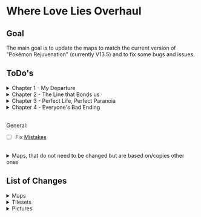 # Where Love Lies Overhaul

## Goal
The main goal is to update the maps to match the current version of "Pokémon Rejuvenation" (currently V13.5) and to fix some bugs and issues.

## ToDo's
<details>
  <summary>Chapter 1 - My Departure</summary>

- [x] `Map2 - Gearen City`
  - [x] Recolor Marble Mansion
- [x] `Map4 - Mysterious Mansion`
  - [x] Rebase on `Map250 - Marble Mansion`
  - [x] *V13.5* Replace Family Picture
- [x] `Map5 - Hidden Ritual`
  - [x] Rebase on `Map262 - Hidden Ritual`
- [x] `Map8 - ???`
  - [x] Rebase on `Map200 - Cliffside Grave`
- [x] `Map9 - ??? (Cutscene)`
  - [x] Rebase on `Map200 - Cliffside Grave`
</details>

<details>
  <summary>Chapter 2 - The Line that Bonds us</summary>

- [ ] *`Map12 - Uncharted Forest`*
  - [ ] More shades of trees (to match `Route 2`)
- [x] `Map14 - Uncharted Field`
  - [x] Rebase on `Map199 - Route 2`
  - [x] Add `Gemstream Mine` area
- [x] `Map15 - Destroyed Village`
  - [x] *V13.5* Rebase on `Map432 - River's End`
- [x] `Map16 - Uncharted Woods`
  - [x] Rebase on `Map67 - Route 3`
- [x] `Map17 - Hidden Forest`
  - [x] Rebase on `Map423 - Sheridan Village`
  - [x] Changed dialog for building design
- [x] `Map18 - Uncharted Cave`
  - [x] *V13.5* Rebase (again) on `Map119 - Carotos Mountain`
- [x] `Map21 - Uncharted Woods`
  - [x] Rebase on `Map71 - Route 3`
- [x] `Map22 - Uncharted Woods`
  - [x] Rebase on `Map69 - Route 3`
- [x] `Map23 - Thief's Stronghold`
  - [x] Rebase on `Map82 - Goldenleaf Town`
- [x] `Map24 - Forest Cliff`
  - [x] Rebase on `Map424 - Sheridan Arena`
- [x] `Map26 - Sheridan Village`
  - [x] Rebase on `Map423 - Sheridan Village`
  - [x] Change dialog for new spring entrance
- [x] `Map27 - Taelia's House`
  - [x] Rebase on `Map425 - Sheridan Village`
- [x] `Map28 - Forest Cliff`
  - [x] Rebase on `Map424 - Sheridan Arena`
- [ ] `Map29 - Sheridan Village`
  - [ ] Rebase on `Map423 - Sheridan Village`
- [ ] `Map30 - Sheridan Village`
  - [ ] Rebase on `Map423 - Sheridan Village`
- [ ] `Map31 - Sheridan Village`
  - [ ] Rebase on `Map423 - Sheridan Village`
- [ ] `Map32 - Spring of Purification`
  - [ ] Rebase on `Map206 - Spring of Purification`
- [x] `Map33 - Wedding Cutscene`
  - [x] Rebase on `Map424 - Sheridan Arena`
</details>

<details>
  <summary>Chapter 3 - Perfect Life, Perfect Paranoia</summary>

- [ ] `Map36 - Sensei's House`
  - [ ] Rebase on `Map7 - Sensei's House` (WIP)
- [ ] `Map38 - Sheridan Village`
  - [ ] Rebase on `Map423 - Sheridan Village`
- [ ] `Map39 - Sheridan Arena`
  - [ ] Rebase on `Map424 - Sheridan Arena`
- [ ] `Map40 - Sheridan Village`
  - [ ] Rebase on `Map425 - Sheridan Village`
- [x] `Map41 - Sensei's Garden`
  - [x] Rebase on `Map426 - Sensei's Garden`
- [ ] `Map42 - Amethyst Tunnels`
  - [ ] Rebase on `Map184 - Amethyst Cave`
- [ ] `Map43 - Amethyst Tunnels`
  - [ ] Rebase Upper on `Map161 - Amethyst Cave` & Lower on `Map159 - Amethyst Cave`
- [ ] `Map44 - Amethyst Tunnels`
  - [ ] Rebase on `Map4 - Amethyst Cave`
- [ ] `Map44 - Amethyst Tunnels`
  - [ ] Rebase on `Map4 - Amethyst Cave`
- [ ] `Map49 - ???`
  - [ ] Rebase on `Map488 - Amethyst Grotto`
- [ ] `Map50 - Sensei's House`
  - [ ] Rebase on `Map7 - Sensei's House`
- [ ] `Map51 - Sheridan Village`
  - [ ] Rebase on `Map423 - Sheridan Village`
- [ ] `Map52 - FIGHT AREA`
  - [ ] Rebase on `Map7 - Sensei's House`
- [ ] `Map53 - Sheridan Arena`
  - [ ] Rebase on `Map424 - Sheridan Arena`
- [ ] `Map54 - Sheridan Arena`
  - [ ] Rebase on `Map424 - Sheridan Arena`
- [x] `Map55 - Gearen City`
  - [x] Recolor Marble Mansion
- [x] `Map56 - Route 2`
  - [x] Rebase on `Map199 - Route 2`
  - [x] Add `Gemstream Mine` area
- [ ] `Map57 - Wispy Tower`
  - [ ] Rebase on `Map102 - Wispy Tower` (Recolor some trees)
- [ ] `Map63 - Spring of Purification`
  - [ ] Rebase on `Map206 - Spring of Purification`
</details>

<details>
  <summary>Chapter 4 - Everyone's Bad Ending</summary>

- [x] `Map67 - Sheridan Arena`
  - [x] Rebase on `Map424 - Sheridan Arena`
- [ ] `Map68 - Sensei's House`
  - [ ] Rebase on `Map7 - Sensei's House`
- [ ] `Map69 - Sensei's Garden`
  - [ ] Rebase on `Map426 - Sensei's Garden`
- [x] `Map70 - Sheridan Arena`
  - [x] Rebase on `Map424 - Sheridan Arena`
- [ ] `Map71 - Sheridan Village`
  - [ ] Rebase on `Map423 - Sheridan Village`
- [ ] `Map72 - Sheridan Village`
  - [ ] Rebase on `Map425 - Sheridan Village`
- [ ] `Map73 - Help Plaza`
  - [ ] Rebase on `Map15 - Help Plaza`
- [ ] `Map75 - Sensei's House`
  - [ ] Rebase on `Map7 - Sensei's House`
- [ ] `Map83 - ???`
  - [ ] Rebase on `Map34 - Xen Lounge` (Remove middle stripe)
- [ ] `Map89 - Sheridan Village`
  - [ ] Rebase on `Map423 - Sheridan Village`
- [ ] `Map90 - Sheridan Village`
  - [ ] Rebase on `Map423 - Sheridan Village`
- [x] `Map91 - Sheridan Arena`
  - [x] Rebase on `Map424 - Sheridan Arena`
- [ ] `Map92 - Rose Theatre`
  - [x] Rebase on `Map315 - Rose Theatre`
  - [ ] *V13.5* Retexture
- [ ] `Map93 - My Memory`
  - [ ] Rebase on `Map7 - Sensei's House`
- [ ] `Map94 - Uncharted Field`
  - [ ] Rebase on `Map199 - Route 2`
</details>
<br>

General: 
- [ ] Fix [Mistakes](Mistakes.md)
<br>

<details>
  <summary>Maps, that do not need to be changed but are based on/copies other ones</summary>

| WLL Map                  | Rejuv Map                 |
|--------------------------|---------------------------|
| Map64 - Carotos Pinnacle | Map592 - Carotos Pinnacle |
| Map74 - Inner Workings   | Map593 - Inner Workings   |
| Map84 - Inner Workings   | Map593 - Inner Workings   |
| Map85 - Carotos Pinnacle | Map592 - Carotos Pinnacle |
| Map88 - Carotos Pinnacle | Map592 - Carotos Pinnacle |
</details>

## List of Changes
<details>
  <summary>Maps</summary>

- **Map002 - Gearen City (Outside)**
  - Changed connections to `"Mysterious Mansion"`
  - Added NPC sprite for hidden NPC
  - Removed hidden shop
- **Map004 - Mysterious Mansion**
  - Updated to match `"Map250" (Marble Mansion)` from Rejuvenation
- **Map005 - Hidden Ritual**
  - Updated to match `"Map262" (Hidden Ritual)` from Rejuvenation
- **Map008 - ??? (Cliffside Grave)**
  - Updated to match `"Map200" (Cliffside Grave)` from Rejuvenation
- **Map009 - ??? (Cliffside Grave - Cutscene)**
  - Updated to match `"Map200" (Cliffside Grave)` from Rejuvenation
- **Map014 - Uncharted Field**
  - Updated to match `"Map199" (Route 2)` from Rejuvenation
  - Updated move routes of event `(58|29)` for different space (UNTESTED)
  - Adds some pink trees & grass around the big one
  - Replaced tree with younger version
  - Adds transition events `(57|7)` & `(58|7)` to `"Map015" (Destroyed Village)`
- **Map015 - Destroyed Village**
  - Updated to match `"Map432" (River's End)` from Rejuvenation
  - Updated "Transfer Player" commands
- **Map016 - Uncharted Woods (Route 3 Upper)**
  - Updated to match `"Map067" (Route 3)` from Rejuvenation
   - Edited events `(45|6)` & `(45|7)` for correct connection to the new `Hidden Forest` & `Sheridan Village`
- **Map017 - Hidden Forest**
  - Updated to match `"Map423 (Sheridan Village)` from Rejuvenation
  - Updated move routes of events `(47|38)`, `(48|38)`, `(49|38)`, `(54|38)`, `(55|38)` & `(56|38)`  for different space (UNTESTED)
- **Map018 - Uncharted Cave (Carotos Entrance)**
  - Updated to match `"Map119" (Carotos Mountain)` from Rejuvenation
- **Map019 - Uncharted Cave (Route 2)**
  - Changed "Transfer Player" of event `(55|10)` to match the new `"Map015" (Destroyed Village)`
- **Map020 - Cella's House**
  - Changed "Transfer Player" of event `(7|16)` & `(27|16)` to match the new `"Map015" (Destroyed Village)`
- **Map021 - Uncharted Woods (Route 3 Lower)**
  - Updated to match `"Map071" (Route 3)` from Rejuvenation
  - Edited events `(9|30)` & `(9|31)` for correct connection to the new `Thief's Stronghold`
  - Adds events `(23|33)`, `(24|33)` & `(25|33)` for connection to the new `Destroyed Village` (UNTESTED IN BOTH DIRECTIONS)
- **Map022 - Uncharted Woods (Route 3 Middle)**
  - Updated to match `"Map069" (Route 3)` from Rejuvenation
- **Map023 - Thief's Stronghold (Outside)**
  - Updated to match `"Map82" (Goldenleaf Town)` from Rejuvenation
- **Map024 - Forest Cliff (Boulder)**
  - Updated to match `"Map424" (Sheridan Arena)` from Rejuvenation
  - Added event `(21|15)` for wider walkway
  - Edited event `(19|15)` & `(20|15)` move routes for wider walkway
  - Edited event `(19|15)`, `(20|15)` & `(21|15)` so Taelia does not get stuck when seeking cover
- **Map026 - Sheridan Village (Stage 1)**
  - Updated to match `"Map423" (Sheridan Village)` from Rejuvenation
  - Changed dialog for new spring entrance
  - Updated event `(48|45)` & `(35|33)` for new positions
- **Map027 - Taelia's House**
  - Updated to match `"Map425 - Sheridan Village` from Rejuvenation
  - Updated "Transfer Player" commands
- **Map028 - Forest Cliff (Hole)**
  - Updated to match `"Map424" (Sheridan Arena)` from Rejuvenation
  - Updated a few events to work with the environment
- **Map033 - Wedding Cutscene**
  - Updated to match `"Map424" (Sheridan Arena)` from Rejuvenation
  - Updated event `(19|17)` to show the right positions
  - Moved event `(19|15)` to `(21|15)` to make use of the space
- **Map041 - Sensei's Garden**
  - Updated to match `"Map426" (Sensei's Garden)` from Rejuvenation
- **Map056 - Route 2**
  - Updated to match `"Map199" (Route 2)` from Rejuvenation
  - Updated event `(79|37)` & `(58|28)` move routes for different space (UNTESTED)
  - Added event `(56|63)` & `(57|62)` to aknowledge the Kecleon Bazaar
  - For alternate route:
    - Place non-traversable rail at `(69|61)`
	- Remove trees at `(47|65)` & `(45|70)`
	- Reposition event from `(78|59)` to `(38|53)`
	- In `Map118` place traversable rail at `(10|15)`
- **Map067 - Sheridan Arena (Present Day After Returning)**
  - Updated to match `"Map424" (Sheridan Arena)` from Rejuvenation
  - Edited event `(20|18)` for new door animation
- **Map070 - Sheridan Arena (Present Day)**
  - Updated to match `"Map424" (Sheridan Arena)` from Rejuvenation
  - Edited event `(19|11)` to make more sense with single door
- **Map091 - Sheridan Arena (True Ending)**
  - Updated to match `"Map424" (Sheridan Arena)` from Rejuvenation
- **Map092 - Rose Theatre**
  - Updated to match `"Map315" (Rose Theatre)` from Rejuvenation
- **Map113 - Uncharted Cave**
  - Added based on `Map133 (Gemstream Mine)` to have a way to the water in the new `Map014 (Uncharted Field)`
- **Map118 - Gemstream Mine**
  - Added based on `Map133 (Gemstream Mine)` to have a way to the tree in the new `Map056 (Route 2)`
  - Edited event `(31|37)` because the exit is blocked
</details>

<details>
  <summary>Tilesets</summary>

- **"Carotos Mountain"**
  - Added small hole from Rejuvenation (recolored)
  - Added deep water shadow from Rejuvenation (recolored)
  - Added water tile (to prevent following Pokémon from glitching out)
  - Recolors a large rock
- **"Chrisola Hotel"**
  - Copied from `"Chrisola Hotel"` from Rejuvenation and added the differences from WLL
  - Added cracked/broken variant for new floors
- **"CorruptedCave"**
  - Added new sacrifice symbol
  - Updated pit with new border
  - Added floor border variants from Rejuvenation
- **"GearenCity Real"**
  - Updated `"Mysterious Mansion"` facade
- **"Goldenleaf Forest"**
  - Adds green trees
  - Adds new stairs
  - Adds rock-border with grass
  - Adds stone floor variations
  - Recolors red small tree
- **"Goldenwood Cave"**
  - Adds some rocks, ladders, crystals, entrances & rails for `"Gemstream Mine"`
- **"Grand Dream City Interiors"**
  - Copied from `"Grand Dream City Interiors"` from Rejuvenation
- **"Route 2_new"**
  - Copied from `"Route 2"` from Rejuvenation
  - Edit foliage to be various shades of green
  - Adds back pink trees & grass for transformation
  - Created a younger tree design for `"Uncharted Field"`
  - Copied destroyed house & family from original `"Route 2"`
- **"Route 3"**
  - Copied from `"Route 3"` from Rejuvenation
  - Added cutout version of default grass
- **"Sheridan_2"**
  - Copied from `"Sheridan_2"` from Rejuvenation and added the differences from WLL
  - Added `"DirtDark"` auto-tile
  - Re-Added boulder and hole 
  - Re-Added centered cherry tree
  - Re-Added barrier slopes (retextured)
  - Re-Centered Taelia and Kenneth graphics
  - Adds Cherry Blossom for Sensei's Garden
- **"SheridanInside"**
  - Copied from different parts of `"Multi-Interiors"` from Rejuvenation
</details>

<details>
  <summary>Pictures</summary>

- **"TheEnd_1" & "TheEnd_2"**
  - Moved family a pixel up to be aligned right and not jump around
</details>
